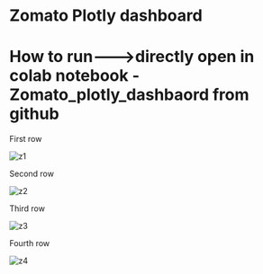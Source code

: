 # Zomato Plotly dashboard
# How to run--->directly open in colab notebook - Zomato_plotly_dashbaord from github
First row 

![z1](https://user-images.githubusercontent.com/115647490/214892829-3a4629a1-2033-4df4-8610-8dfab1a57bc2.PNG)

Second row

![z2](https://user-images.githubusercontent.com/115647490/214894010-4f285df2-bef7-4263-bf06-81aa5a9eb810.PNG)

Third row

![z3](https://user-images.githubusercontent.com/115647490/214894090-e6110feb-e5bd-4d3b-93ac-aaf03a56812a.PNG)

Fourth row

![z4](https://user-images.githubusercontent.com/115647490/214894136-88dfe7eb-df9d-48cf-be82-fcf4f6a49b64.PNG)
